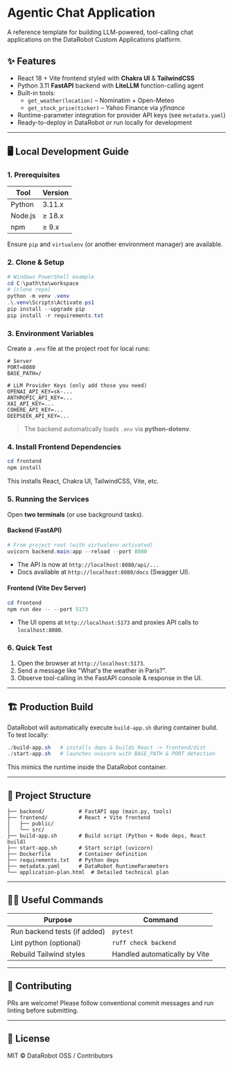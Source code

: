 # Agentic Chat Application

A reference template for building LLM-powered, tool-calling chat applications on the DataRobot Custom Applications platform.

## ✨ Features

* React 18 + Vite frontend styled with **Chakra UI** & **TailwindCSS**
* Python 3.11 **FastAPI** backend with **LiteLLM** function-calling agent
* Built-in tools:
  * `get_weather(location)` – Nominatim + Open-Meteo
  * `get_stock_price(ticker)` – Yahoo Finance via *yfinance*
* Runtime-parameter integration for provider API keys (see `metadata.yaml`)
* Ready-to-deploy in DataRobot or run locally for development

---

## 🖥️ Local Development Guide

### 1. Prerequisites

| Tool | Version |
|------|---------|
| Python | 3.11.x |
| Node.js | ≥ 18.x |
| npm | ≥ 9.x |

Ensure `pip` and `virtualenv` (or another environment manager) are available.

### 2. Clone & Setup

```powershell
# Windows PowerShell example
cd C:\path\to\workspace
# (clone repo)
python -m venv .venv
.\.venv\Scripts\Activate.ps1
pip install --upgrade pip
pip install -r requirements.txt
```

### 3. Environment Variables

Create a `.env` file at the project root for local runs:

```env
# Server
PORT=8080
BASE_PATH=/

# LLM Provider Keys (only add those you need)
OPENAI_API_KEY=sk-...
ANTHROPIC_API_KEY=...
XAI_API_KEY=...
COHERE_API_KEY=...
DEEPSEEK_API_KEY=...
```

> The backend automatically loads `.env` via **python-dotenv**.

### 4. Install Frontend Dependencies

```powershell
cd frontend
npm install
```

This installs React, Chakra UI, TailwindCSS, Vite, etc.

### 5. Running the Services

Open **two terminals** (or use background tasks).

#### Backend (FastAPI)

```powershell
# From project root (with virtualenv activated)
uvicorn backend.main:app --reload --port 8080
```

* The API is now at `http://localhost:8080/api/...`
* Docs available at `http://localhost:8080/docs` (Swagger UI).

#### Frontend (Vite Dev Server)

```powershell
cd frontend
npm run dev -- --port 5173
```

* The UI opens at `http://localhost:5173` and proxies API calls to `localhost:8080`.

### 6. Quick Test

1.  Open the browser at `http://localhost:5173`.
2.  Send a message like "What's the weather in Paris?".
3.  Observe tool-calling in the FastAPI console & response in the UI.

---

## 🏗️ Production Build

DataRobot will automatically execute `build-app.sh` during container build. To test locally:

```powershell
./build-app.sh   # installs deps & builds React -> frontend/dist
./start-app.sh   # launches uvicorn with BASE_PATH & PORT detection
```

This mimics the runtime inside the DataRobot container.

---

## 📂 Project Structure

```text
├── backend/           # FastAPI app (main.py, tools)
├── frontend/          # React + Vite frontend
│   ├── public/
│   └── src/
├── build-app.sh       # Build script (Python + Node deps, React build)
├── start-app.sh       # Start script (uvicorn)
├── Dockerfile         # Container definition
├── requirements.txt   # Python deps
├── metadata.yaml      # DataRobot RuntimeParameters
└── application-plan.html  # Detailed technical plan
```

---

## 🧑‍💻 Useful Commands

| Purpose | Command |
|---------|---------|
| Run backend tests (if added) | `pytest` |
| Lint python (optional) | `ruff check backend` |
| Rebuild Tailwind styles | Handled automatically by Vite |

---

## 🤝 Contributing

PRs are welcome!  Please follow conventional commit messages and run linting before submitting.

---

## 📝 License

MIT © DataRobot OSS / Contributors 